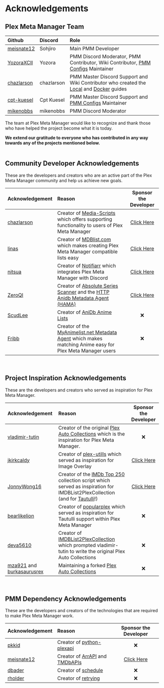 # Acknowledgements

## Plex Meta Manager Team

| Github                                       | Discord    | Role                                                                                                                                        |
|:---------------------------------------------|:-----------|:--------------------------------------------------------------------------------------------------------------------------------------------|
| [meisnate12](https://github.com/meisnate12/) | Sohjiro    | Main PMM Developer                                                                                                                          |
| [YozoraXCII](https://github.com/YozoraXCII)  | Yozora     | PMM Discord Moderator, PMM Contributor, Wiki Contributor, [PMM Configs](https://github.com/meisnate12/Plex-Meta-Manager-Configs) Maintainer |
| [chazlarson](https://github.com/chazlarson/) | chazlarson | PMM Master Discord Support and Wiki Contributor who created the [Local](guides/local) and [Docker](guides/docker) guides                    |
| [cpt-kuesel](https://github.com/cpt-kuesel)  | Cpt Kuesel | PMM Master Discord Support and [PMM Configs](https://github.com/meisnate12/Plex-Meta-Manager-Configs) Maintainer                            |
| [mikenobbs](https://github.com/mikenobbs)    | mikenobbs  | PMM Discord Moderator                                                                                                                       |

The team at Plex Meta Manager would like to recognize and thank those who have helped the project become what it is today.

**We extend our gratitude to everyone who has contributed in any way towards any of the projects mentioned below.**
<br>
<br>

## Community Developer Acknowledgements

These are the developers and creators who are an active part of the Plex Meta Manager community and help us achieve new goals.

| Acknowledgement                              | Reason                                                                                                                                                                    |                      Sponsor the Developer                       |
|:---------------------------------------------|:--------------------------------------------------------------------------------------------------------------------------------------------------------------------------|:----------------------------------------------------------------:|
| [chazlarson](https://github.com/chazlarson/) | Creator of [Media-Scripts](https://github.com/chazlarson/Media-Scripts) which offers supporting functionality to users of Plex Meta Manager                               | [Click Here](https://www.google.com/search?q=food+shelf+near+me) |
| [linas](https://github.com/linaspurinis)     | Creator of [MDBlist.com](https://github.com/deva5610/IMDBList2PlexCollection) which makes creating Plex Meta Manager compatible lists easy                                |       [Click Here](https://www.patreon.com/mdblist/posts)        |
| [nitsua](https://github.com/austinwbest)     | Creator of [Notifiarr](https://github.com/Notifiarr) which integrates Plex Meta Manager with Discord                                                                      |       [Click Here](https://github.com/sponsors/Notifiarr)        |
| [ZeroQI](https://github.com/ZeroQI)          | Creator of [Absolute Series Scanner](https://github.com/ZeroQI/Absolute-Series-Scanner) and the [HTTP Anidb Metadata Agent (HAMA)](https://github.com/ZeroQI/Hama.bundle) |         [Click Here](https://github.com/sponsors/ZeroQI)         |
| [ScudLee](https://github.com/ScudLee)        | Creator of [AniDb Anime Lists](https://github.com/Anime-Lists/anime-lists)                                                                                                |                             &#10060;                             |
| [Fribb](https://github.com/Fribb)            | Creator of the [MyAnimelist.net Metadata Agent](https://github.com/Fribb/MyAnimeList.bundle) which makes matching Anime easy for Plex Meta Manager users                  |                             &#10060;                             |

<br>

## Project Inspiration Acknowledgements

These are the developers and creators who served as inspiration for Plex Meta Manager.

| Acknowledgement                                                                             | Reason                                                                                                                                                                                                                                    |                 Sponsor the Developer                 |
|:--------------------------------------------------------------------------------------------|:------------------------------------------------------------------------------------------------------------------------------------------------------------------------------------------------------------------------------------------|:-----------------------------------------------------:|
| [vladimir-tutin](https://github.com/vladimir-tutin)                                         | Creator of the  original [Plex Auto Collections](https://github.com/vladimir-tutin/Plex-Auto-Collections) which is the inspiration for Plex Meta Manager.                                                                                 |                       &#10060;                        |
| [jkirkcaldy](https://github.com/jkirkcaldy)                                                 | Creator of [plex-utills](https://github.com/jkirkcaldy/plex-utills) which served as inspiration for Image Overlay                                                                                                                         | [Click Here](https://opencollective.com/themainframe) |
| [JonnyWong16](https://github.com/JonnyWong16)                                               | Creator of the [IMDb Top 250](https://gist.github.com/JonnyWong16/f5b9af386ea58e19bf18c09f2681df23) collection script which served as inspiration for IMDBList2PlexCollection (and for [Tautulli](https://github.com/Tautulli/Tautulli)!) | [Click Here](https://github.com/sponsors/JonnyWong16) |
| [bearlikelion](https://github.com/bearlikelion)                                             | Creator of [popularplex](https://github.com/bearlikelion/popularplex) which served as inspiration for Tautulli support within Plex Meta Manager                                                                                           |                       &#10060;                        |
| [deva5610](https://github.com/deva5610)                                                     | Creator of [IMDBList2PlexCollection](https://github.com/deva5610/IMDBList2PlexCollection) which prompted vladimir-tutin to write the original Plex Auto Collections                                                                       |                       &#10060;                        |
| [mza921](https://github.com/mza921) and [burkasaurusrex](https://github.com/burkasaurusrex) | Maintaining a forked [Plex Auto Collections](https://github.com/mza921/Plex-Auto-Collections)                                                                                                                                             |                       &#10060;                        |

<br>

## PMM Dependency Acknowledgements
These are the developers and creators of the technologies that are required to make Plex Meta Manager work.

| Acknowledgement                             | Reason                                                                                                                                                                |                Sponsor the Developer                 |
|:--------------------------------------------|:----------------------------------------------------------------------------------------------------------------------------------------------------------------------|:----------------------------------------------------:|
| [pkkid](https://github.com/pkkid)           | Creator of [python-plexapi](https://github.com/pkkid/python-plexapi)                                                                                                  |                       &#10060;                       |
| [meisnate12](https://github.com/meisnate12) | Creator of [ArrAPI](https://github.com/meisnate12/ArrAPI) and [TMDbAPIs](https://github.com/meisnate12/TMDbAPIs)                                                      | [Click Here](https://github.com/sponsors/meisnate12) |
| [dbader](https://github.com/dbader)         | Creator of [schedule](https://github.com/dbader/schedule)                                                                                                             |                       &#10060;                       |
| [rholder](https://github.com/rholder)       | Creator of [retrying](https://github.com/rholder/retrying)                                                                                                            |                       &#10060;                       |

<br>
<br>
